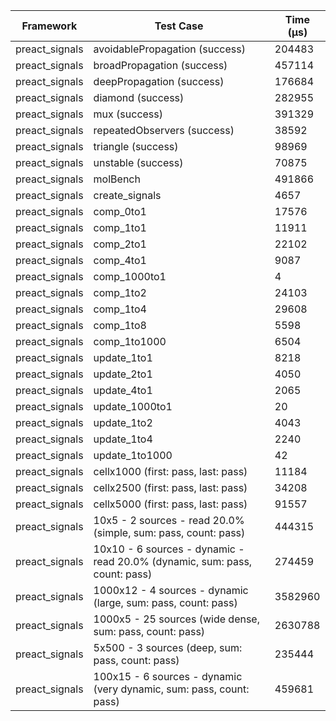 | Framework | Test Case | Time (μs) |
| --- | --- | --- |
| preact_signals | avoidablePropagation (success) | 204483 |
| preact_signals | broadPropagation (success) | 457114 |
| preact_signals | deepPropagation (success) | 176684 |
| preact_signals | diamond (success) | 282955 |
| preact_signals | mux (success) | 391329 |
| preact_signals | repeatedObservers (success) | 38592 |
| preact_signals | triangle (success) | 98969 |
| preact_signals | unstable (success) | 70875 |
| preact_signals | molBench | 491866 |
| preact_signals | create_signals | 4657 |
| preact_signals | comp_0to1 | 17576 |
| preact_signals | comp_1to1 | 11911 |
| preact_signals | comp_2to1 | 22102 |
| preact_signals | comp_4to1 | 9087 |
| preact_signals | comp_1000to1 | 4 |
| preact_signals | comp_1to2 | 24103 |
| preact_signals | comp_1to4 | 29608 |
| preact_signals | comp_1to8 | 5598 |
| preact_signals | comp_1to1000 | 6504 |
| preact_signals | update_1to1 | 8218 |
| preact_signals | update_2to1 | 4050 |
| preact_signals | update_4to1 | 2065 |
| preact_signals | update_1000to1 | 20 |
| preact_signals | update_1to2 | 4043 |
| preact_signals | update_1to4 | 2240 |
| preact_signals | update_1to1000 | 42 |
| preact_signals | cellx1000 (first: pass, last: pass) | 11184 |
| preact_signals | cellx2500 (first: pass, last: pass) | 34208 |
| preact_signals | cellx5000 (first: pass, last: pass) | 91557 |
| preact_signals | 10x5 - 2 sources - read 20.0% (simple, sum: pass, count: pass) | 444315 |
| preact_signals | 10x10 - 6 sources - dynamic - read 20.0% (dynamic, sum: pass, count: pass) | 274459 |
| preact_signals | 1000x12 - 4 sources - dynamic (large, sum: pass, count: pass) | 3582960 |
| preact_signals | 1000x5 - 25 sources (wide dense, sum: pass, count: pass) | 2630788 |
| preact_signals | 5x500 - 3 sources (deep, sum: pass, count: pass) | 235444 |
| preact_signals | 100x15 - 6 sources - dynamic (very dynamic, sum: pass, count: pass) | 459681 |
